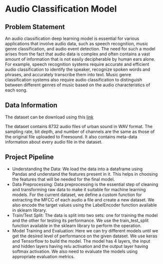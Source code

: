 # Audio Classification Model
## Problem Statement
An audio classification deep learning model is essential for various applications that involve audio data, such as speech recognition, music genre classification, and audio event detection. The need for such a model arises from the fact that audio data is complex and often contains a vast amount of information that is not easily decipherable by human ears alone. For example, speech recognition systems require accurate and efficient audio classification to identify the speaker, recognize spoken words and phrases, and accurately transcribe them into text. Music genre classification systems also require audio classification to distinguish between different genres of music based on the audio characteristics of each song.
## Data Information
The dataset can be download using this [link](https://urbansounddataset.weebly.com/download-urbansound8k.html)

The dataset contains 8732 audio files of urban sound in WAV format. The sampling rate, bit depth, and number of channels are the same as those of the original file uploaded to Freesound. It also contains meta-data information about every audio file in the dataset. 
## Project Pipeline
* Understanding the Data:  We load the data into a dataframe using Pandas and understand the features present in it. This helps in choosing the features that will be needed for the final model.
* Data Preprocessing: Data preprocessing is the essential step of cleaning and transforming raw data to make it suitable for machine learning models. For the current dataset, we define a custom function for extracting the MFCC of each audio a file and create a new dataset. We also encode the target values using the LabelEncoder function available in sklearn library.
* Train/Test Split: The data is split into two sets: one for training the model and the other for testing its performance. We use the train_test_split function available in the sklearn library to perform the operation.
* Model Training and Evaluation: Here we can try different models until we get the desired level of performance on the given dataset. We use keras and Tensorflow to build the model. The model has 4 layers, the input and hidden layers having relu activation and the output layer having softmax activation. We also need to evaluate the models using appropriate evaluation metrics.
